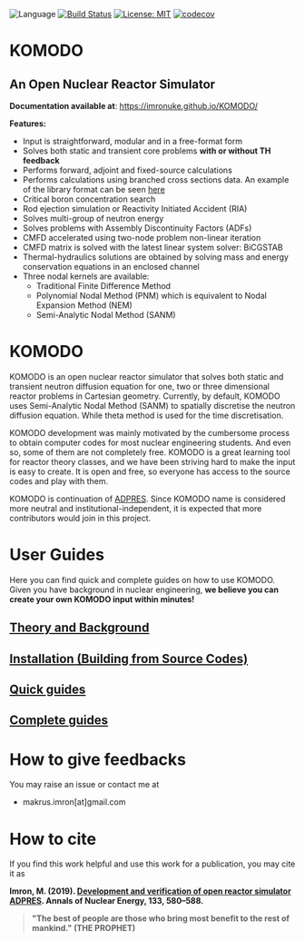 ![Language](https://raw.githubusercontent.com/imronuke/KOMODO/master/docs/images/fortran.png) [![Build Status](https://travis-ci.com/imronuke/KOMODO.svg?branch=master)](https://travis-ci.com/imronuke/KOMODO) [![License: MIT](https://img.shields.io/badge/License-MIT-yellow.svg)](https://github.com/imronuke/KOMODO/blob/master/LICENSE)  [![codecov](https://codecov.io/gh/imronuke/KOMODO/branch/master/graph/badge.svg)](https://codecov.io/gh/imronuke/KOMODO)

# KOMODO
## An Open Nuclear Reactor Simulator

**Documentation available at**: https://imronuke.github.io/KOMODO/

**Features:**
* Input is straightforward, modular and in a free-format form
* Solves both static and transient core problems **with or without TH feedback**
* Performs forward, adjoint and fixed-source calculations
* Performs calculations using branched cross sections data. An example of the library format can be seen [here](https://github.com/imronuke/KOMODO/blob/master/smpl/xsec/SERPENT_CMM/m40.tab)
* Critical boron concentration search
* Rod ejection simulation or Reactivity Initiated Accident (RIA)
* Solves multi-group of neutron energy
* Solves problems with Assembly Discontinuity Factors (ADFs)
* CMFD accelerated using two-node problem non-linear iteration
* CMFD matrix is solved with the latest linear system solver: BiCGSTAB
* Thermal-hydraulics solutions are obtained by solving mass and energy conservation equations in an enclosed channel
* Three nodal kernels are available:
  * Traditional Finite Difference Method
  * Polynomial Nodal Method (PNM) which is equivalent to Nodal Expansion Method (NEM)
  * Semi-Analytic Nodal Method (SANM)

# KOMODO
KOMODO is an open nuclear reactor simulator that solves both static and transient neutron diffusion equation for one, two or three dimensional reactor problems in Cartesian geometry. Currently, by default, KOMODO uses Semi-Analytic Nodal Method (SANM) to spatially discretise the neutron diffusion equation. While theta method is used for the time discretisation.

KOMODO development was mainly motivated by the cumbersome process to obtain computer codes for most nuclear engineering students. And even so, some of them are not completely free. KOMODO is a great learning tool for reactor theory classes, and we have been striving hard to make the input is easy to create. It is open and free, so everyone has access to the source codes and play with them.

KOMODO is continuation of [ADPRES](https://github.com/imronuke/ADPRES). Since KOMODO name is considered more neutral and institutional-independent, it is expected that more contributors would join in this project.

# User Guides

Here you can find quick and complete guides on how to use KOMODO. Given you have background in nuclear engineering, **we believe you can create your own KOMODO input within minutes!**
## [Theory and Background](https://imronuke.github.io/KOMODO/method)
## [Installation (Building from Source Codes)](https://imronuke.github.io/KOMODO/install)
## [Quick guides](https://imronuke.github.io/KOMODO/quick-guides)
## [Complete guides](https://imronuke.github.io/KOMODO/card-desc)


# How to give feedbacks
You may raise an issue or contact me at
* makrus.imron[at]gmail.com

# How to cite
If you find this work helpful and use this work for a publication, you may cite it as

**Imron, M. (2019). [Development and verification of open reactor simulator ADPRES](https://doi.org/10.1016/j.anucene.2019.06.049). Annals of Nuclear Energy, 133, 580–588.**


> **"The best of people are those who bring most benefit to the rest of mankind." (THE PROPHET)**
